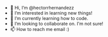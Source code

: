 - 👋 Hi, I’m @hectorrhernandezz
- 👀 I’m interested in learning new things!
- 🌱 I’m currently learning how to code.
- 💞️ I’m looking to collaborate on. I'm not sure!
- 📫 How to reach me email :)

<!---
hectorrhernandezz/hectorrhernandezz is a ✨ special ✨ repository because its `README.md` (this file) appears on your GitHub profile.
You can click the Preview link to take a look at your changes.
--->
